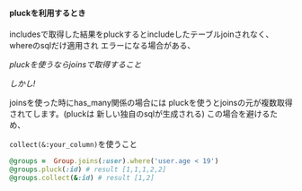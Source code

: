 #### pluckを利用するとき

includesで取得した結果をpluckするとincludeしたテーブルjoinされなく、whereのsqlだけ適用され
エラーになる場合がある、

*pluckを使うならjoinsで取得すること*

*しかし!*

joinsを使った時にhas_many関係の場合には
pluckを使うとjoinsの元が複数取得されてします。(pluckは 新しい独自のsqlが生成される)
この場合を避けるため、

`collect(&:your_column)`を使うこと

```rb
@groups =  Group.joins(:user).where('user.age < 19')
@groups.pluck(:id) # result [1,1,1,2,2]
@groups.collect(&:id) # result [1,2]
```

